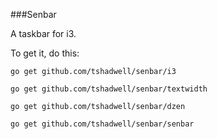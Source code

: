 ###Senbar

A taskbar for i3.

To get it, do this:

`go get github.com/tshadwell/senbar/i3`

`go get github.com/tshadwell/senbar/textwidth`

`go get github.com/tshadwell/senbar/dzen`

`go get github.com/tshadwell/senbar/senbar`

